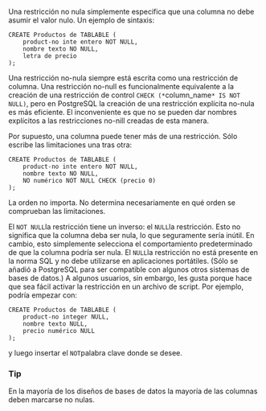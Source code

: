 Una restricción no nula simplemente especifica que una columna no debe asumir el valor nulo. Un ejemplo de sintaxis:

```
CREATE Productos de TABLABLE (
    product-no inte entero NOT NULL,
    nombre texto NO NULL,
    letra de precio
);
```

Una restricción no-nula siempre está escrita como una restricción de columna. Una restricción no-null es funcionalmente equivalente a la  creación de una restricción de control `CHECK (*`column_name`* IS NOT NULL)`, pero en PostgreSQL la creación de una restricción explícita no-nula es más eficiente. El  inconveniente es que no se pueden dar nombres explícitos a las  restricciones no-nill creadas de esta manera.

Por supuesto, una columna puede tener más de una restricción. Sólo escribe las limitaciones una tras otra:

```
CREATE Productos de TABLABLE (
    product-no inte entero NOT NULL,
    nombre texto NO NULL,
    NO numérico NOT NULL CHECK (precio 0)
);
```

La orden no importa. No determina necesariamente en qué orden se comprueban las limitaciones.

El  `NOT NULL`la restricción tiene un inverso: el  `NULL`la restricción. Esto no significa que la columna deba ser nula, lo que  seguramente sería inútil. En cambio, esto simplemente selecciona el  comportamiento predeterminado de que la columna podría ser nula. El  `NULL`la restricción no está presente en la norma SQL y no debe utilizarse en aplicaciones portátiles. (Sólo se añadió a PostgreSQL para ser compatible con algunos otros sistemas de bases de datos.) A  algunos usuarios, sin embargo, les gusta porque hace que sea fácil  activar la restricción en un archivo de script. Por ejemplo, podría  empezar con:

```
CREATE Productos de TABLABLE (
    product-no integer NULL,
    nombre texto NULL,
    precio numérico NULL
);
```

y luego insertar el  `NOT`palabra clave donde se desee.

### Tip

En la mayoría de los diseños de bases de datos la mayoría de las columnas deben marcarse no nulas.